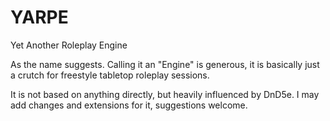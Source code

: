 # YARPE
Yet Another Roleplay Engine

As the name suggests. Calling it an "Engine" is generous, it is basically just a crutch for freestyle tabletop roleplay sessions.

It is not based on anything directly, but heavily influenced by DnD5e. I may add changes and extensions for it, suggestions welcome.

